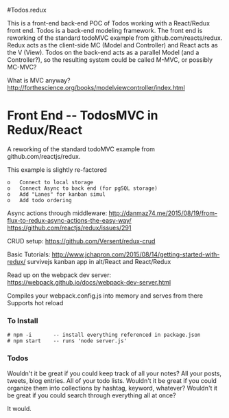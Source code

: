 #Todos.redux

This is a front-end back-end POC of Todos working with a React/Redux front end.  Todos is a back-end modeling framework.  The front end is reworking of the standard todoMVC example from github.com/reacts/redux.  Redux acts as the client-side MC (Model and Controller) and React acts as the V (View).  Todos on the back-end acts as a parallel Model (and a Controller?), so the resulting system could be called M-MVC, or possibly MC-MVC? 

What is MVC anyway?
http://forthescience.org/books/modelviewcontroller/index.html

# Front End -- TodosMVC in Redux/React

A reworking of the standard todoMVC example from github.com/reactjs/redux.


This example is slightly re-factored

	o	Connect to local storage
	o	Connect Async to back end (for pgSQL storage)
	o	Add "Lanes" for kanban simul
	o	Add todo ordering
	

Async actions through middleware:
http://danmaz74.me/2015/08/19/from-flux-to-redux-async-actions-the-easy-way/
https://github.com/reactjs/redux/issues/291

CRUD setup:
https://github.com/Versent/redux-crud

Basic Tutorials:
http://www.jchapron.com/2015/08/14/getting-started-with-redux/
survivejs kanban app in alt/React and React/Redux

Read up on the webpack dev server:
https://webpack.github.io/docs/webpack-dev-server.html

Compiles your webpack.config.js into memory and serves from there
Supports hot reload



### To Install
	# npm -i       -- install everything referenced in package.json
	# npm start    -- runs 'node server.js'


### Todos
Wouldn't it be great if you could keep track of all your notes? All your posts, tweets, blog entries.  All of your todo lists.  Wouldn't it be great if you could organize them into collections by hashtag, keyword, whatever? Wouldn't it be great if you could search through everything all at once?

It would.





